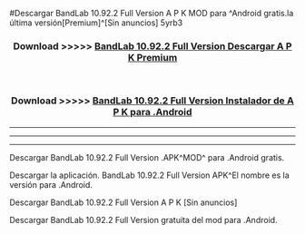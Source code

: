 #Descargar BandLab 10.92.2 Full Version  A P K MOD para ^Android gratis.la última versión[Premium]^[Sin anuncios] 5yrb3



<div align="center">
<h3>Download >>>>> <a href="https://es-web.web.app/?es= BandLab 10.92.2 Full Version ">BandLab 10.92.2 Full Version  Descargar A P K Premium</a></h3><br>

<h3>Download >>>>> <a href="https://es-web.web.app/?es= BandLab 10.92.2 Full Version ">BandLab 10.92.2 Full Version  Instalador de A P K para .Android</a></h3>
</div>


----------------------------------------------------------

----------------------------------------------------------

----------------------------------------------------------

Descargar BandLab 10.92.2 Full Version  .APK^MOD^ para .Android gratis.

Descargar la aplicación. BandLab 10.92.2 Full Version  APK^El nombre es la versión para .Android.

Descargar BandLab 10.92.2 Full Version  A P K [Sin anuncios]

Descargar BandLab 10.92.2 Full Version  gratuita del mod para .Android.